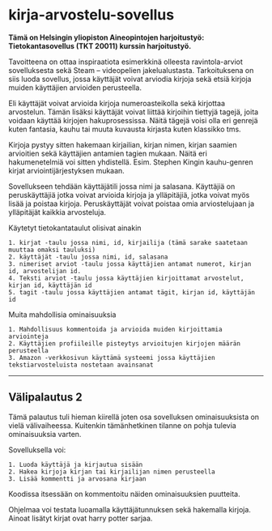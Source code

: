 ﻿# kirja-arvostelu-sovellus
**Tämä on Helsingin yliopiston Aineopintojen harjoitustyö: Tietokantasovellus (TKT 20011) kurssin harjoitustyö.**

Tavoitteena on ottaa inspiraatiota esimerkkinä olleesta ravintola-arviot sovelluksesta sekä Steam – videopelien jakelualustasta. Tarkoituksena on siis luoda sovellus, jossa käyttäjät voivat arviodia kirjoja sekä etsiä kirjoja muiden käyttäjien arvioiden perusteella. 

Eli käyttäjät voivat arvioida kirjoja numeroasteikolla sekä kirjottaa arvostelun. Tämän lisäksi käyttäjät voivat liittää kirjoihin tiettyjä tagejä, joita voidaan käyttää kirjojen hakuprosessissa. Näitä tägejä voisi olla eri genrejä kuten fantasia, kauhu tai muuta kuvausta kirjasta kuten klassikko tms.

Kirjoja pystyy sitten hakemaan kirjailian, kirjan nimen, kirjan saamien arvioitien sekä käyttäjien antamien tagien mukaan. Näitä eri hakumenetelmiä voi sitten yhdistellä. Esim. Stephen Kingin kauhu-genren kirjat arviointijärjestyksen mukaan.

Sovellukseen tehdään käyttäjätili jossa nimi ja salasana. Käyttäjiä on peruskäyttäjiä jotka voivat arvioida kirjoja ja ylläpitäjiä, jotka voivat myös lisää ja poistaa kirjoja. Peruskäyttäjät voivat poistaa omia arviostelujaan ja ylläpitäjät kaikkia arvosteluja.

Käytetyt tietokantataulut olisivat ainakin

    1. kirjat -taulu jossa nimi, id, kirjailija (tämä sarake saatetaan muuttaa omaksi tauluksi)
    2. käyttäjät -taulu jossa nimi, id, salasana
    3. nimeriset arviot -taulu jossa käyttäjien antamat numerot, kirjan id, arvostelijan id.
    4. Teksti arviot -taulu jossa käyttäjien kirjoittamat arvostelut, kirjan id, käyttäjän id
    5. tagit -taulu jossa käyttäjien antamat tägit, kirjan id, käyttäjän id
    
Muita mahdollisia ominaisuuksia

    1. Mahdollisuus kommentoida ja arvioida muiden kirjoittamia arviointeja
    2. Käyttäjien profiileille pisteytys arvioitujen kirjojen määrän perusteella
    3. Amazon -verkkosivun käyttämä systeemi jossa käyttäjien tekstiarvosteluista nostetaan avainsanat


---


## Välipalautus 2

Tämä palautus tuli hieman kiirellä joten osa sovelluksen ominaisuuksista on vielä välivaiheessa. Kuitenkin tämänhetkinen tilanne on pohja tulevia ominaisuuksia varten.

Sovelluksella voi:

	1. Luoda käyttäjä ja kirjautua sisään
	2. Hakea kirjoja kirjan tai kirjailijan nimen perusteella
	3. Lisää kommentti ja arvosana kirjaan

Koodissa itsessään on kommentoitu näiden ominaisuuksien puutteita.

Ohjelmaa voi testata luoamalla käyttäjätunnuksen sekä hakemalla kirjoja. Ainoat lisätyt kirjat ovat harry potter sarjaa.
